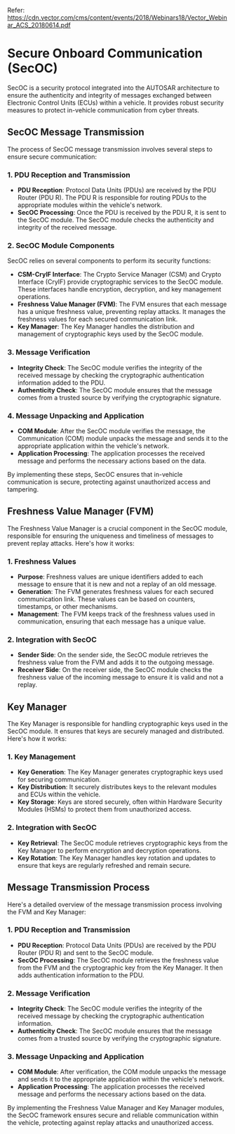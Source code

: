 Refer: https://cdn.vector.com/cms/content/events/2018/Webinars18/Vector_Webinar_ACS_20180614.pdf
# Secure Onboard Communication (SecOC)

SecOC is a security protocol integrated into the AUTOSAR architecture to ensure the authenticity and 
integrity of messages exchanged between Electronic Control Units (ECUs) within a vehicle. It provides robust security measures to protect in-vehicle communication from cyber threats.

## SecOC Message Transmission

The process of SecOC message transmission involves several steps to ensure secure communication:

### 1. PDU Reception and Transmission

- **PDU Reception**: Protocol Data Units (PDUs) are received by the PDU Router (PDU R). The PDU R is responsible for routing PDUs to the appropriate modules within the vehicle's network.
- **SecOC Processing**: Once the PDU is received by the PDU R, it is sent to the SecOC module. The SecOC module checks the authenticity and integrity of the received message.

### 2. SecOC Module Components

SecOC relies on several components to perform its security functions:

- **CSM-CryIF Interface**: The Crypto Service Manager (CSM) and Crypto Interface (CryIF) provide cryptographic services to the SecOC module. These interfaces handle encryption, decryption, and key management operations.
- **Freshness Value Manager (FVM)**: The FVM ensures that each message has a unique freshness value, preventing replay attacks. It manages the freshness values for each secured communication link.
- **Key Manager**: The Key Manager handles the distribution and management of cryptographic keys used by the SecOC module.

### 3. Message Verification

- **Integrity Check**: The SecOC module verifies the integrity of the received message by checking the cryptographic authentication information added to the PDU.
- **Authenticity Check**: The SecOC module ensures that the message comes from a trusted source by verifying the cryptographic signature.

### 4. Message Unpacking and Application

- **COM Module**: After the SecOC module verifies the message, the Communication (COM) module unpacks the message and sends it to the appropriate application within the vehicle's network.
- **Application Processing**: The application processes the received message and performs the necessary actions based on the data.

By implementing these steps, SecOC ensures that in-vehicle communication is secure, protecting against unauthorized access and tampering.

## Freshness Value Manager (FVM)

The Freshness Value Manager is a crucial component in the SecOC module, responsible for ensuring the uniqueness and timeliness of messages to prevent replay attacks. Here's how it works:

### 1. Freshness Values

- **Purpose**: Freshness values are unique identifiers added to each message to ensure that it is new and not a replay of an old message.
- **Generation**: The FVM generates freshness values for each secured communication link. These values can be based on counters, timestamps, or other mechanisms.
- **Management**: The FVM keeps track of the freshness values used in communication, ensuring that each message has a unique value.

### 2. Integration with SecOC

- **Sender Side**: On the sender side, the SecOC module retrieves the freshness value from the FVM and adds it to the outgoing message.
- **Receiver Side**: On the receiver side, the SecOC module checks the freshness value of the incoming message to ensure it is valid and not a replay.

## Key Manager

The Key Manager is responsible for handling cryptographic keys used in the SecOC module. It ensures that keys are securely managed and distributed. Here's how it works:

### 1. Key Management

- **Key Generation**: The Key Manager generates cryptographic keys used for securing communication.
- **Key Distribution**: It securely distributes keys to the relevant modules and ECUs within the vehicle.
- **Key Storage**: Keys are stored securely, often within Hardware Security Modules (HSMs) to protect them from unauthorized access.

### 2. Integration with SecOC

- **Key Retrieval**: The SecOC module retrieves cryptographic keys from the Key Manager to perform encryption and decryption operations.
- **Key Rotation**: The Key Manager handles key rotation and updates to ensure that keys are regularly refreshed and remain secure.

## Message Transmission Process

Here's a detailed overview of the message transmission process involving the FVM and Key Manager:

### 1. PDU Reception and Transmission

- **PDU Reception**: Protocol Data Units (PDUs) are received by the PDU Router (PDU R) and sent to the SecOC module.
- **SecOC Processing**: The SecOC module retrieves the freshness value from the FVM and the cryptographic key from the Key Manager. It then adds authentication information to the PDU.

### 2. Message Verification

- **Integrity Check**: The SecOC module verifies the integrity of the received message by checking the cryptographic authentication information.
- **Authenticity Check**: The SecOC module ensures that the message comes from a trusted source by verifying the cryptographic signature.

### 3. Message Unpacking and Application

- **COM Module**: After verification, the COM module unpacks the message and sends it to the appropriate application within the vehicle's network.
- **Application Processing**: The application processes the received message and performs the necessary actions based on the data.

By implementing the Freshness Value Manager and Key Manager modules, the SecOC framework ensures secure and reliable communication within the vehicle, protecting against replay attacks and unauthorized access.
